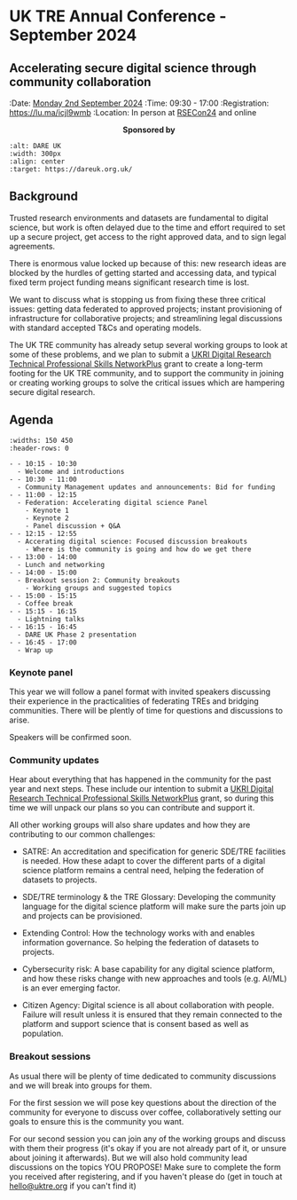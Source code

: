 # UK TRE Annual Conference - September 2024

## Accelerating secure digital science through community collaboration

:Date: [Monday 2nd September 2024](https://arewemeetingyet.com/London/2024-09-02/09:30/UK%20TRE%20Community%20meeting)
:Time: 09:30 - 17:00
:Registration: https://lu.ma/icjl9wmb
:Location: In person at [RSECon24](https://rsecon24.society-rse.org/venue/) and online

<div style="text-align:center; font-weight:bold;">Sponsored by</div>

```{image} dare_uk_logo.png
:alt: DARE UK
:width: 300px
:align: center
:target: https://dareuk.org.uk/
```

## Background

Trusted research environments and datasets are fundamental to digital science, but work is often delayed due to the time and effort required to set up a secure project, get access to the right approved data, and to sign legal agreements.

There is enormous value locked up because of this: new research ideas are blocked by the hurdles of getting started and accessing data, and typical fixed term project funding means significant research time is lost.

We want to discuss what is stopping us from fixing these three critical issues: getting data federated to approved projects; instant provisioning of infrastructure for collaborative projects; and streamlining legal discussions with standard accepted T&Cs and operating models.

The UK TRE community has already setup several working groups to look at some of these problems, and we plan to submit a [UKRI Digital Research Technical Professional Skills NetworkPlus](https://www.ukri.org/opportunity/ukri-digital-research-technical-professional-skills-networkplus/) grant to create a long-term footing for the UK TRE community, and to support the community in joining or creating working groups to solve the critical issues which are hampering secure digital research.

## Agenda

```{list-table}
:widths: 150 450
:header-rows: 0

- - 10:15 - 10:30
  - Welcome and introductions
- - 10:30 - 11:00
  - Community Management updates and announcements: Bid for funding
- - 11:00 - 12:15
  - Federation: Accelerating digital science Panel
    - Keynote 1
    - Keynote 2
    - Panel discussion + Q&A
- - 12:15 - 12:55
  - Accerating digital science: Focused discussion breakouts
    - Where is the community is going and how do we get there
- - 13:00 - 14:00
  - Lunch and networking
- - 14:00 - 15:00
  - Breakout session 2: Community breakouts
    - Working groups and suggested topics
- - 15:00 - 15:15
  - Coffee break
- - 15:15 - 16:15
  - Lightning talks
- - 16:15 - 16:45
  - DARE UK Phase 2 presentation
- - 16:45 - 17:00
  - Wrap up

```

### Keynote panel

This year we will follow a panel format with invited speakers discussing their experience in the practicalities of federating TREs and bridging communities.
There will be plently of time for questions and discussions to arise.

Speakers will be confirmed soon.

### Community updates

Hear about everything that has happened in the community for the past year and next steps.
These include our intention to submit a [UKRI Digital Research Technical Professional Skills NetworkPlus](https://www.ukri.org/opportunity/ukri-digital-research-technical-professional-skills-networkplus/) grant, so during this time we will unpack our plans so you can contribute and support it.

All other working groups will also share updates and how they are contributing to our common challenges:

- SATRE: An accreditation and specification for generic SDE/TRE facilities is needed. How these adapt to cover the different parts of a digital science platform remains a central need, helping the federation of datasets to projects.

- SDE/TRE terminology & the TRE Glossary: Developing the community language for the digital science platform will make sure the parts join up and projects can be provisioned.

- Extending Control: How the technology works with and enables information governance. So helping the federation of datasets to projects.

- Cybersecurity risk: A base capability for any digital science platform, and how these risks change with new approaches and tools (e.g. AI/ML) is an ever emerging factor.

- Citizen Agency: Digital science is all about collaboration with people. Failure will result unless it is ensured that they remain connected to the platform and support science that is consent based as well as population.

### Breakout sessions

As usual there will be plenty of time dedicated to community discussions and we will break into groups for them.

For the first session we will pose key questions about the direction of the community for everyone to discuss over coffee,
collaboratively setting our goals to ensure this is the community you want.

For our second session you can join any of the working groups and discuss with them their progress (it's okay if you are not already part of it, or unsure about joining it afterwards).
But we will also hold community lead discussions on the topics YOU PROPOSE!
Make sure to complete the form you received after registering, and if you haven't please do (get in touch at hello@uktre.org if you can't find it)

```

```
